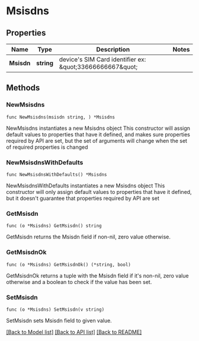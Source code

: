 # Msisdns

## Properties

Name | Type | Description | Notes
------------ | ------------- | ------------- | -------------
**Msisdn** | **string** | device&#39;s SIM Card identifier ex: \&quot;33666666667\&quot; | 

## Methods

### NewMsisdns

`func NewMsisdns(msisdn string, ) *Msisdns`

NewMsisdns instantiates a new Msisdns object
This constructor will assign default values to properties that have it defined,
and makes sure properties required by API are set, but the set of arguments
will change when the set of required properties is changed

### NewMsisdnsWithDefaults

`func NewMsisdnsWithDefaults() *Msisdns`

NewMsisdnsWithDefaults instantiates a new Msisdns object
This constructor will only assign default values to properties that have it defined,
but it doesn't guarantee that properties required by API are set

### GetMsisdn

`func (o *Msisdns) GetMsisdn() string`

GetMsisdn returns the Msisdn field if non-nil, zero value otherwise.

### GetMsisdnOk

`func (o *Msisdns) GetMsisdnOk() (*string, bool)`

GetMsisdnOk returns a tuple with the Msisdn field if it's non-nil, zero value otherwise
and a boolean to check if the value has been set.

### SetMsisdn

`func (o *Msisdns) SetMsisdn(v string)`

SetMsisdn sets Msisdn field to given value.



[[Back to Model list]](../README.md#documentation-for-models) [[Back to API list]](../README.md#documentation-for-api-endpoints) [[Back to README]](../README.md)


